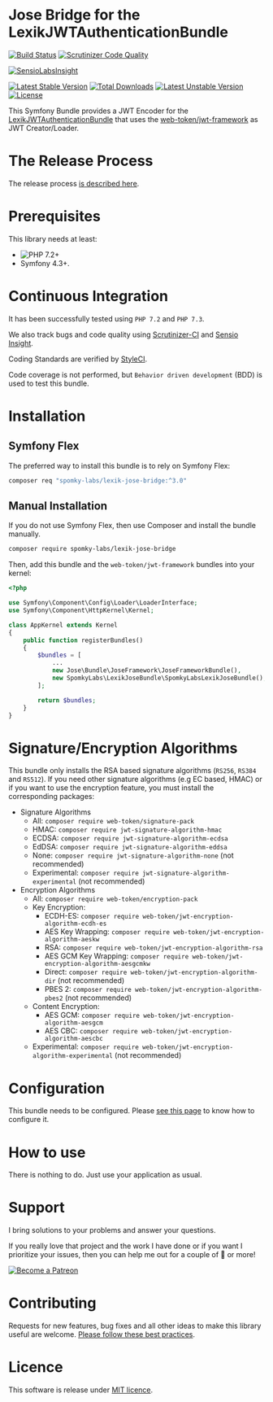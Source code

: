 Jose Bridge for the LexikJWTAuthenticationBundle
================================================

[![Build Status](https://travis-ci.org/Spomky-Labs/lexik-jose-bridge.svg?branch=v3.0)](https://travis-ci.org/Spomky-Labs/lexik-jose-bridge)
[![Scrutinizer Code Quality](https://scrutinizer-ci.com/g/Spomky-Labs/lexik-jose-bridge/badges/quality-score.png?b=v3.0)](https://scrutinizer-ci.com/g/Spomky-Labs/lexik-jose-bridge/?branch=v3.0)

[![SensioLabsInsight](https://insight.sensiolabs.com/projects/b351c9ca-b49f-4f22-925a-8e0cab6b8cb2/big.png)](https://insight.sensiolabs.com/projects/b351c9ca-b49f-4f22-925a-8e0cab6b8cb2)

[![Latest Stable Version](https://poser.pugx.org/spomky-labs/lexik-jose-bridge/v/stable.png)](https://packagist.org/packages/spomky-labs/lexik-jose-bridge)
[![Total Downloads](https://poser.pugx.org/spomky-labs/lexik-jose-bridge/downloads.png)](https://packagist.org/packages/spomky-labs/lexik-jose-bridge)
[![Latest Unstable Version](https://poser.pugx.org/spomky-labs/lexik-jose-bridge/v/unstable.png)](https://packagist.org/packages/spomky-labs/lexik-jose-bridge)
[![License](https://poser.pugx.org/spomky-labs/lexik-jose-bridge/license.png)](https://packagist.org/packages/spomky-labs/lexik-jose-bridge)

This Symfony Bundle provides a JWT Encoder for the [LexikJWTAuthenticationBundle](https://github.com/lexik/LexikJWTAuthenticationBundle) that uses the [web-token/jwt-framework](https://github.com/web-token/jwt-framework) as JWT Creator/Loader.

# The Release Process

The release process [is described here](Resources/doc/Release.md).

# Prerequisites

This library needs at least:
* ![PHP 7.2+](https://img.shields.io/badge/PHP-7.2%2B-ff69b4.svg)
* Symfony 4.3+.

# Continuous Integration

It has been successfully tested using `PHP 7.2` and `PHP 7.3`.

We also track bugs and code quality using [Scrutinizer-CI](https://scrutinizer-ci.com/g/Spomky-Labs/lexik-jose-bridge) and [Sensio Insight](https://insight.sensiolabs.com/projects/b351c9ca-b49f-4f22-925a-8e0cab6b8cb2).

Coding Standards are verified by [StyleCI](https://styleci.io/repos/61054893).

Code coverage is not performed, but `Behavior driven development` (BDD) is used to test this bundle. 

# Installation


## Symfony Flex

The preferred way to install this bundle is to rely on Symfony Flex:

```sh
composer req "spomky-labs/lexik-jose-bridge:^3.0"
```

## Manual Installation

If you do not use Symfony Flex, then use Composer and install the bundle manually.

```sh
composer require spomky-labs/lexik-jose-bridge
```

Then, add this bundle and the `web-token/jwt-framework` bundles into your kernel:

```php
<?php

use Symfony\Component\Config\Loader\LoaderInterface;
use Symfony\Component\HttpKernel\Kernel;

class AppKernel extends Kernel
{
    public function registerBundles()
    {
        $bundles = [
            ...
            new Jose\Bundle\JoseFramework\JoseFrameworkBundle(),
            new SpomkyLabs\LexikJoseBundle\SpomkyLabsLexikJoseBundle(),
        ];

        return $bundles;
    }
}
```

# Signature/Encryption Algorithms

This bundle only installs the RSA based signature algorithms (`RS256`, `RS384` and `RS512`).
If you need other signature algorithms (e.g EC based, HMAC) or if you want to use the encryption feature,
you must install the corresponding packages:

* Signature Algorithms
    * All: `composer require web-token/signature-pack`
    * HMAC: `composer require jwt-signature-algorithm-hmac`
    * ECDSA: `composer require jwt-signature-algorithm-ecdsa`
    * EdDSA: `composer require jwt-signature-algorithm-eddsa`
    * None: `composer require jwt-signature-algorithm-none` (not recommended)
    * Experimental: `composer require jwt-signature-algorithm-experimental` (not recommended)
* Encryption Algorithms
    * All: `composer require web-token/encryption-pack`
    * Key Encryption:
        * ECDH-ES: `composer require web-token/jwt-encryption-algorithm-ecdh-es`
        * AES Key Wrapping: `composer require web-token/jwt-encryption-algorithm-aeskw`
        * RSA: `composer require web-token/jwt-encryption-algorithm-rsa`
        * AES GCM Key Wrapping: `composer require web-token/jwt-encryption-algorithm-aesgcmkw`
        * Direct: `composer require web-token/jwt-encryption-algorithm-dir` (not recommended)
        * PBES 2: `composer require web-token/jwt-encryption-algorithm-pbes2` (not recommended)
    * Content Encryption:
        * AES GCM: `composer require web-token/jwt-encryption-algorithm-aesgcm`
        * AES CBC: `composer require web-token/jwt-encryption-algorithm-aescbc`
    * Experimental: `composer require web-token/jwt-encryption-algorithm-experimental` (not recommended)

# Configuration

This bundle needs to be configured. Please [see this page](Resources/doc/Configuration.md) to know how to configure it.

# How to use

There is nothing to do. Just use your application as usual.

# Support

I bring solutions to your problems and answer your questions.

If you really love that project and the work I have done or if you want I prioritize your issues, then you can help me out for a couple of :beers: or more!

[![Become a Patreon](https://c5.patreon.com/external/logo/become_a_patron_button.png)](https://www.patreon.com/FlorentMorselli)

# Contributing

Requests for new features, bug fixes and all other ideas to make this library useful are welcome. [Please follow these best practices](Resources/doc/Contributing.md).

# Licence

This software is release under [MIT licence](LICENSE).
